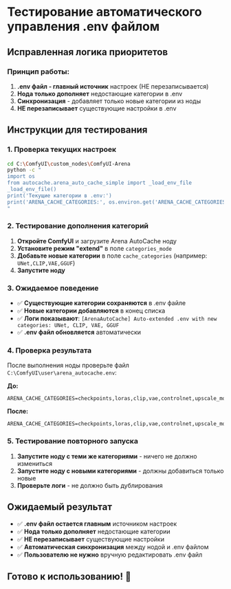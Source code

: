 # Тестирование автоматического управления .env файлом

## Исправленная логика приоритетов

### Принцип работы:
1. **.env файл - главный источник** настроек (НЕ перезаписывается)
2. **Нода только дополняет** недостающие категории в .env
3. **Синхронизация** - добавляет только новые категории из ноды
4. **НЕ перезаписывает** существующие настройки в .env

## Инструкции для тестирования

### 1. Проверка текущих настроек
```bash
cd C:\ComfyUI\custom_nodes\СomfyUI-Arena
python -c "
import os
from autocache.arena_auto_cache_simple import _load_env_file
_load_env_file()
print('Текущие категории в .env:')
print('ARENA_CACHE_CATEGORIES:', os.environ.get('ARENA_CACHE_CATEGORIES'))
"
```

### 2. Тестирование дополнения категорий
1. **Откройте ComfyUI** и загрузите Arena AutoCache ноду
2. **Установите режим "extend"** в поле `categories_mode`
3. **Добавьте новые категории** в поле `cache_categories` (например: `UNet,CLIP,VAE,GGUF`)
4. **Запустите ноду**

### 3. Ожидаемое поведение
- ✅ **Существующие категории сохраняются** в .env файле
- ✅ **Новые категории добавляются** в конец списка
- ✅ **Логи показывают**: `[ArenaAutoCache] Auto-extended .env with new categories: UNet, CLIP, VAE, GGUF`
- ✅ **.env файл обновляется** автоматически

### 4. Проверка результата
После выполнения ноды проверьте файл `C:\ComfyUI\user\arena_autocache.env`:

**До:**
```
ARENA_CACHE_CATEGORIES=checkpoints,loras,clip,vae,controlnet,upscale_models,embeddings,hypernetworks,gguf_models,unet_models,diffusion_models
```

**После:**
```
ARENA_CACHE_CATEGORIES=checkpoints,loras,clip,vae,controlnet,upscale_models,embeddings,hypernetworks,gguf_models,unet_models,diffusion_models,UNet,CLIP,VAE,GGUF
```

### 5. Тестирование повторного запуска
1. **Запустите ноду с теми же категориями** - ничего не должно измениться
2. **Запустите ноду с новыми категориями** - должны добавиться только новые
3. **Проверьте логи** - не должно быть дублирования

## Ожидаемый результат
- ✅ **.env файл остается главным** источником настроек
- ✅ **Нода только дополняет** недостающие категории
- ✅ **НЕ перезаписывает** существующие настройки
- ✅ **Автоматическая синхронизация** между нодой и .env файлом
- ✅ **Пользователю не нужно** вручную редактировать .env файл

## Готово к использованию! 🎉

